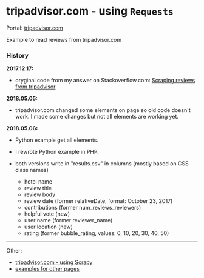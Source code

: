 
# tripadvisor.com - using `Requests`

Portal: [tripadvisor.com](https://www.tripadvisor.com/)

Example to read reviews from tripadvisor.com

### History

**2017.12.17:** 

- oryginal code from my answer on Stackoverflow.com: [Scraping reviews from tripadvisor](https://stackoverflow.com/a/47858268/1832058)

**2018.05.05:** 

- tripadvisor.com changed some elements on page so old code doesn't work. I made some changes but not all elements are working yet.

**2018.05.06:** 

- Python example get all elements. 

- I rewrote Python example in PHP. 

- both versions write in "results.csv" in columns (mostly based on CSS class names)
    - hotel name 
    - review title 
    - review body 
    - review date (former relativeDate, format: October 23, 2017)
    - contributions (former num_reviews_reviewers)
    - helpful vote (new)
    - user name (former reviewer_name)
    - user location  (new)
    - rating (former bubble_rating, values: 0, 10, 20, 30, 40, 50)

---

Other:

- [tripadvisor.com - using Scrapy](../tripadvisor.com%20-%20scrapy)
- [examples for other pages](..)
